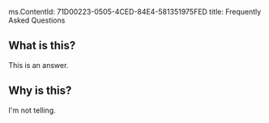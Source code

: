 ms.ContentId: 71D00223-0505-4CED-84E4-581351975FED
title: Frequently Asked Questions

## What is this? ##
This is an answer.

## Why is this? ##
I'm not telling.